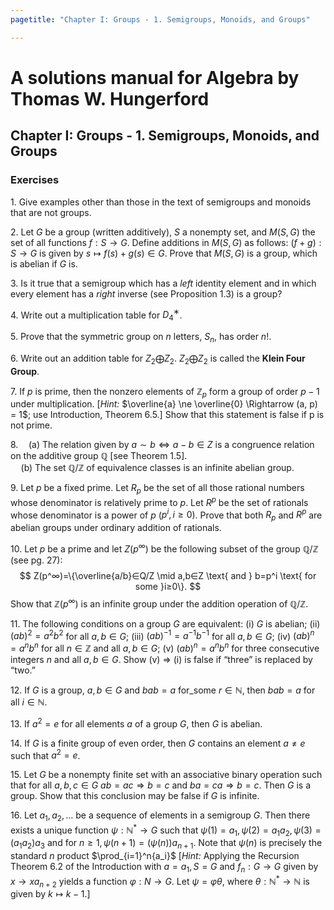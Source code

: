 ```yaml
---
pagetitle: "Chapter I: Groups - 1. Semigroups, Monoids, and Groups"

---
```


# A solutions manual for Algebra by Thomas W. Hungerford
## Chapter I: Groups - 1. Semigroups, Monoids, and Groups
### Exercises

1\. Give examples other than those in the text of semigroups and monoids
that are not groups.

2\. Let $G$ be a group (written additively), $S$ a nonempty set, and $M (S,
G)$ the set of all functions $f : S \to G$. Define additions in $M (S, G)$ as
follows: $(f + g) : S → G$ is given by $s \mapsto f(s)+g(s) ∈ G$. Prove that
$M(S, G)$ is a group, which is abelian if $G$ is.

3\. Is it true that a semigroup which has a _left_ identity element and in
which every element has a _right_ inverse (see Proposition 1.3) is a group?

4\. Write out a multiplication table for $D_4^∗$.

5\. Prove that the symmetric group on $n$ letters, $S_n$, has order $n!$.

6\. Write out an addition table for $Z_2\bigoplus Z_2$. $Z_2\bigoplus Z_2$
is called the **Klein Four Group**.

7\. If $p$ is prime, then the nonzero elements of $\mathbb{Z}_p$ form a
group of order $p − 1$ under multiplication. [_Hint:_ $\overline{a} \ne
\overline{0} \Rightarrow (a, p) = 1$; use Introduction, Theorem 6.5.] Show
that this statement is false if p is not prime.

8\.$\quad$(a) The relation given by $a ∼ b \Leftrightarrow a−b ∈ Z$ is a congruence
relation on the additive group $\mathbb{Q}$ [see Theorem 1.5].
<br />$\quad$(b) The set $\mathbb{Q}/\mathbb{Z}$ of equivalence classes is
an infinite abelian group.

9\. Let $p$ be a fixed prime. Let $R_p$ be the set of all those rational
numbers whose denominator is relatively prime to $p$. Let $R^p$ be the set of
rationals whose denominator is a power of $p$ ($p^i,i ≥ 0$). Prove that both
$R_p$ and $R^p$ are abelian groups under ordinary addition of rationals.

10\. Let $p$ be a prime and let $Z(p^∞)$ be the following subset of the
group $\mathbb{Q}/\mathbb{Z}$ (see pg. 27):
$$
Z(p^∞)=\{\overline{a/b}∈Q/Z \mid a,b∈Z \text{ and } b=p^i \text{ for
  some }i≥0\}.
$$
Show that $\mathbb{Z}(p^∞)$ is an infinite group under the addition operation
of $\mathbb{Q}/\mathbb{Z}$.

11\. The following conditions on a group $G$ are equivalent: (i) $G$ is
abelian; (ii) $(ab)^2 = a^2b^2$ for all $a,b ∈ G$; (iii) $(ab)^{−1}
= a^{−1}b^{−1}$ for all $a,b ∈ G$; (iv) $(ab)^n = a^nb^n$ for all $n ∈
\mathbb{Z}$ and all $a,b ∈ G$; (v) $(ab)^n = a^nb^n$ for three consecutive
integers $n$ and
all $a, b ∈ G$. Show (v) $\Rightarrow$ (i) is false if “three” is replaced
by “two.”

12\. If $G$ is a group, $a,b∈G$ and $bab=a$ for_some $r∈\mathbb{N}$, then
$bab =a$ for all $i ∈ \mathbb{N}$.

13\. If $a^2 = e$ for all elements $a$ of a group $G$, then $G$ is abelian.

14\. If $G$ is a finite group of even order, then $G$ contains an element
$a \ne e$ such that $a^2 = e$.

15\. Let $G$ be a nonempty finite set with an associative binary operation
such that for all $a,b,c∈G\text{ } ab=ac\Rightarrow b=c \text{ and }
ba=ca\Rightarrow b=c$. Then $G$ is a group. Show that this conclusion may be
false if $G$ is infinite.

16\. Let $a_1, a_2,...$ be a sequence of elements in a semigroup $G$. Then
there exists a unique function $ψ : \mathbb{N}^* \to G$ such that $ψ(1) =
a_1, ψ(2) = a_1a_2,ψ(3) = (a_1a_2)a_3$ and for $n ≥ 1, ψ(n+1) =
(ψ(n))a_{n+1}$.
Note that $ψ(n)$ is precisely the standard $n$ product $\prod_{i=1}^n{a_i}$
[_Hint:_ Applying the Recursion Theorem 6.2 of the Introduction with $a=a_1,S=G$ and $f_n :G \to G$ given by $x \to xa_{n+2}$ yields a function
$φ:N \to G$. Let $ψ=φθ$, where $θ:\mathbb{N}^* →\mathbb{N}$ is given by
$k \mapsto k−1$.]

